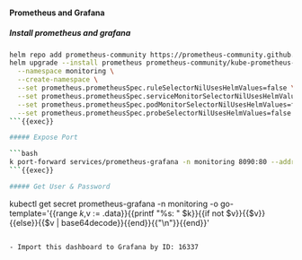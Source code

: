 #### Prometheus and Grafana

##### Install prometheus and grafana
```bash
helm repo add prometheus-community https://prometheus-community.github.io/helm-charts
helm upgrade --install prometheus prometheus-community/kube-prometheus-stack \
  --namespace monitoring \
  --create-namespace \
  --set prometheus.prometheusSpec.ruleSelectorNilUsesHelmValues=false \
  --set prometheus.prometheusSpec.serviceMonitorSelectorNilUsesHelmValues=false \
  --set prometheus.prometheusSpec.podMonitorSelectorNilUsesHelmValues=false \
  --set prometheus.prometheusSpec.probeSelectorNilUsesHelmValues=false
```{{exec}}

##### Expose Port

```bash
k port-forward services/prometheus-grafana -n monitoring 8090:80 --address 0.0.0.0
```{{exec}}

##### Get User & Password

```
kubectl get secret prometheus-grafana -n monitoring -o go-template='{{range $k,$v := .data}}{{printf "%s: " $k}}{{if not $v}}{{$v}}{{else}}{{$v | base64decode}}{{end}}{{"\n"}}{{end}}'
```{{exec}}

- Import this dashboard to Grafana by ID: 16337
